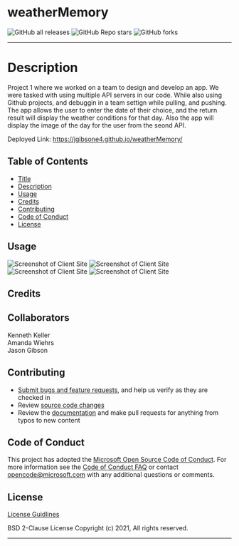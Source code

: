 #  weatherMemory
![GitHub all releases](https://img.shields.io/github/downloads/jgibsone4/jgibsone4.github.io/total?style=flat-square)
![GitHub Repo stars](https://img.shields.io/github/stars/jgibsone4/jgibsone4.github.io?style=flat-square)
![GitHub forks](https://img.shields.io/github/forks/jgibsone4/jgibsone4.github.io?style=social)

---
# Description 
Project 1 where we worked on a team to design and develop an app.  We were tasked with using multiple API servers in our code. While also using Github projects, and debuggin in a team settign while pulling, and pushing. The app allows the user to enter the date of their choice, and the return result will display the weather conditions for that day. Also the app will display the image of the day for the user from the seond API.

Deployed Link: https://jgibsone4.github.io/weatherMemory/


## Table of Contents

* [Title](#weatherMemory)
* [Description](#description)
* [Usage](#usage)
* [Credits](#credits)
* [Contributing](#contributing)
* [Code of Conduct](#code-of-conduct)
* [License](#license)


## Usage 
![Screenshot of Client Site](https://github.com/jgibsone4/weatherMemory/blob/main/assets/images/main.png)
![Screenshot of Client Site](https://github.com/jgibsone4/weatherMemory/blob/main/assets/images/20210116_045126.jpg)
![Screenshot of Client Site](https://github.com/jgibsone4/weatherMemory/blob/main/assets/images/Screenshot_20210116-045108_Brave.jpg)
![Screenshot of Client Site](https://github.com/jgibsone4/weatherMemory/blob/main/assets/images/results.png)


## Credits

Collaborators                               
------------                                 
Kenneth Keller                                      
Amanda Wiehrs                                   
Jason Gibson                                                
                                   

## Contributing

* [Submit bugs and feature requests](https://github.com/jgibsone4/weatherMemory/issues), and help us verify as they are checked in
* Review [source code changes](https://github.com/jgibsone4/weatherMemory/pulls)
* Review the [documentation](https://github.com/jgibsone4/weatherMemory) and make pull requests for anything from typos to new content


## Code of Conduct

This project has adopted the [Microsoft Open Source Code of Conduct](https://opensource.microsoft.com/codeofconduct/). For more information see the [Code of Conduct FAQ](https://opensource.microsoft.com/codeofconduct/faq/) or contact [opencode@microsoft.com](mailto:opencode@microsoft.com) with any additional questions or comments.


## License

[License Guidlines](https://github.com/jgibsone4/weatherMemory/blob/main/LICENSE.txt) 

BSD 2-Clause License
Copyright (c) 2021, 
All rights reserved.

---
